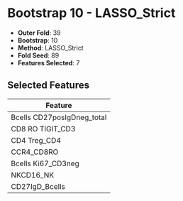 # Bootstrap 10 - LASSO_Strict

- **Outer Fold**: 39
- **Bootstrap**: 10
- **Method**: LASSO_Strict
- **Fold Seed**: 89
- **Features Selected**: 7

## Selected Features

| Feature |
|---------|
| Bcells CD27posIgDneg_total |
| CD8 RO TIGIT_CD3 |
| CD4 Treg_CD4 |
| CCR4_CD8RO |
| Bcells Ki67_CD3neg |
| NKCD16_NK |
| CD27IgD_Bcells |
